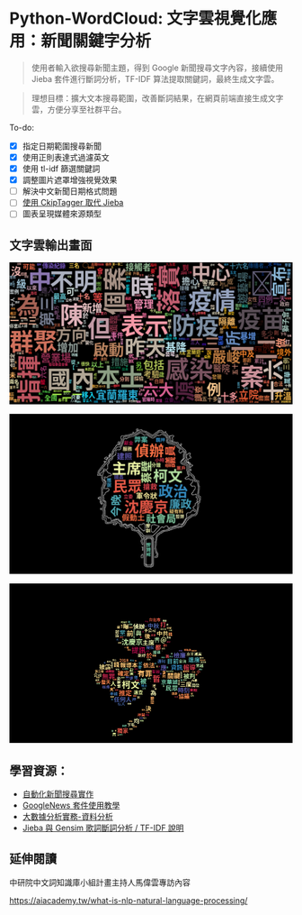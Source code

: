 # Python-WordCloud: 文字雲視覺化應用：新聞關鍵字分析

> 使用者輸入欲搜尋新聞主題，得到 Google 新聞搜尋文字內容，接續使用 Jieba 套件進行斷詞分析，TF-IDF 算法提取關鍵詞，最終生成文字雲。

> 理想目標：擴大文本搜尋範圍，改善斷詞結果，在網頁前端直接生成文字雲，方便分享至社群平台。

To-do:

- [x] 指定日期範圍搜尋新聞
- [x] 使用正則表達式過濾英文
- [x] 使用 tl-idf 篩選關鍵詞
- [x] 調整圖片遮罩增強視覺效果
- [ ] 解決中文新聞日期格式問題
- [ ] [使用 CkipTagger 取代 Jieba](https://github.com/wastu01/Python-WordCloud/issues/1#issue-1028103420)
- [ ] 圖表呈現媒體來源類型

## 文字雲輸出畫面

![疫情關鍵字文字雲](img/2021-05-13-疫情.png)

![新聞關鍵字文字雲](https://raw.githubusercontent.com/wastu01/Python-WordCloud/5a27d021af9e68caee4c0bf5eec68dcae78c5aac/img/20240920_柯文哲_title%2Bdesc_relative_scaling1%25.png)

![柯文哲關鍵字文字雲](https://raw.githubusercontent.com/wastu01/Python-WordCloud/refs/heads/master/img/20240919_%E6%9F%AF%E6%96%87%E5%93%B2_relative_scaling20%25.png)


## 學習資源：

- [自動化新聞搜尋實作](http://13.231.129.69/2020/11/11/python-googlenews/)
- [GoogleNews 套件使用教學](https://clay-atlas.com/blog/2019/10/14/python-chinese-tutorial-googlenews-package/)
- [大數據分析實務-資料分析](https://hackmd.io/@aaronlife/python-bigdata-02)
- [Jieba 與 Gensim 歌詞斷詞分析 / TF-IDF 說明](https://github.com/youngmihuang/lyrics_application)


## 延伸閱讀

中研院中文詞知識庫小組計畫主持人馬偉雲專訪內容

https://aiacademy.tw/what-is-nlp-natural-language-processing/


<!--if you see this, congrats! https://hackmd.io/@DCT/google-news-package-learning-with-gpt -->





